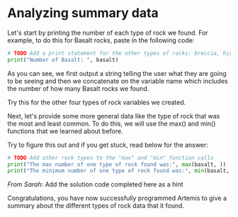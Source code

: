 # Analyzing summary data

Let's start by printing the number of each type of rock we found. For example, to do this for Basalt rocks, paste in the following code:

```python
# TODO Add a print statement for the other types of rocks: breccia, highland and regolith
print("Number of Basalt: ", basalt)
```

As you can see, we first output a string telling the user what they are going to be seeing and then we concatenate on the variable name which includes the number of how many Basalt rocks we found.

Try this for the other four types of rock variables we created.

Next, let's provide some more general data like the type of rock that was the most and least common. To do this, we will use the max() and min() functions that we learned about before.

Try to figure this out and if you get stuck, read below for the answer:

```python
# TODO Add other rock types to the "max" and "min" function calls
print("The max number of one type of rock found was:", max(basalt, ))
print("The minimum number of one type of rock found was:", min(basalt, ))
```

*From Sarah*: Add the solution code completed here as a hint

Congratulations, you have now successfully programmed Artemis to give a summary about the different types of rock data that it found.
